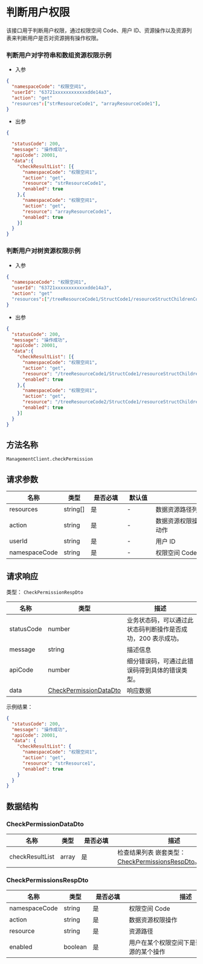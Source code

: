 # 判断用户权限

<!--
  警告⚠️：
  不要直接修改该文档，
  https://github.com/Authing/authing-docs-factory
  使用该项目进行生成
-->

<LastUpdated />

该接口用于判断用户权限，通过权限空间 Code、用户 ID、资源操作以及资源列表来判断用户是否对资源拥有操作权限。

### 判断用户对字符串和数组资源权限示例

- 入参

```json
{
  "namespaceCode": "权限空间1",
  "userId": "63721xxxxxxxxxxxxdde14a3",
  "action": "get"
  "resources":["strResourceCode1", "arrayResourceCode1"],
}
```

- 出参

```json
{

  "statusCode": 200,
  "message": "操作成功",
  "apiCode": 20001,
  "data":{
    "checkResultList": [{
      "namespaceCode": "权限空间1",
      "action": "get",
      "resource": "strResourceCode1",
      "enabled": true     
    },{
      "namespaceCode": "权限空间1",
      "action": "get",
      "resource": "arrayResourceCode1",
      "enabled": true     
    }]
  }
}
```

### 判断用户对树资源权限示例

- 入参

```json
{
  "namespaceCode": "权限空间1",
  "userId": "63721xxxxxxxxxxxxdde14a3",
  "action": "get"
  "resources":["/treeResourceCode1/StructCode1/resourceStructChildrenCode1", "/treeResourceCode2/StructCode1/resourceStructChildrenCode1"],
}
```

- 出参

```json
{
  "statusCode": 200,
  "message": "操作成功",
  "apiCode": 20001,
  "data":{
    "checkResultList": [{
      "namespaceCode": "权限空间1",
      "action": "get",
      "resource": "/treeResourceCode1/StructCode1/resourceStructChildrenCode1",
      "enabled": true     
    },{
      "namespaceCode": "权限空间1",
      "action": "get",
      "resource": "/treeResourceCode2/StructCode1/resourceStructChildrenCode1",
      "enabled": true     
    }]
  }
}
```
  

## 方法名称

`ManagementClient.checkPermission`

## 请求参数

| 名称 | 类型 | <div style="width:80px">是否必填</div> | <div style="width:60px">默认值</div> | <div style="width:300px">描述</div> | <div style="width:200px">示例值</div> |
| ---- | ---- | ---- | ---- | ---- | ---- |
| resources | string[] | 是 | - | 数据资源路径列表,  | `["/treeResourceCode1/StructCode1/resourceStructChildrenCode1"]` |
| action | string | 是 | - | 数据资源权限操作, read、get、write 等动作  | `get` |
| userId | string | 是 | - | 用户 ID  | `63721xxxxxxxxxxxxdde14a3` |
| namespaceCode | string | 是 | - | 权限空间 Code  | `权限空间1` |




## 请求响应

类型： `CheckPermissionRespDto`

| 名称 | 类型 | 描述 |
| ---- | ---- | ---- |
| statusCode | number | 业务状态码，可以通过此状态码判断操作是否成功，200 表示成功。 |
| message | string | 描述信息 |
| apiCode | number | 细分错误码，可通过此错误码得到具体的错误类型。 |
| data | <a href="#CheckPermissionDataDto">CheckPermissionDataDto</a> | 响应数据 |



示例结果：

```json
{
  "statusCode": 200,
  "message": "操作成功",
  "apiCode": 20001,
  "data": {
    "checkResultList": {
      "namespaceCode": "权限空间1",
      "action": "get",
      "resource": "strResource1",
      "enabled": true
    }
  }
}
```

## 数据结构


### <a id="CheckPermissionDataDto"></a> CheckPermissionDataDto

| 名称 | 类型 | <div style="width:80px">是否必填</div> | <div style="width:300px">描述</div> | <div style="width:200px">示例值</div> |
| ---- |  ---- | ---- | ---- | ---- |
| checkResultList | array | 是 | 检查结果列表 嵌套类型：<a href="#CheckPermissionsRespDto">CheckPermissionsRespDto</a>。  |  |


### <a id="CheckPermissionsRespDto"></a> CheckPermissionsRespDto

| 名称 | 类型 | <div style="width:80px">是否必填</div> | <div style="width:300px">描述</div> | <div style="width:200px">示例值</div> |
| ---- |  ---- | ---- | ---- | ---- |
| namespaceCode | string | 是 | 权限空间 Code   |  `权限空间1` |
| action | string | 是 | 数据资源权限操作   |  `get` |
| resource | string | 是 | 资源路径   |  `strResource1` |
| enabled | boolean | 是 | 用户在某个权限空间下是否具有该数据资源的某个操作   |  `true` |


